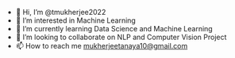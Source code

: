 - 👋 Hi, I’m @tmukherjee2022
- 👀 I’m interested in Machine Learning 
- 🌱 I’m currently learning Data Science and Machine Learning
- 💞️ I’m looking to collaborate on NLP and Computer Vision Project
- 📫 How to reach me mukherjeetanaya10@gmail.com

<!---
tmukherjee2022/tmukherjee2022 is a ✨ special ✨ repository because its `README.md` (this file) appears on your GitHub profile.
You can click the Preview link to take a look at your changes.
--->

